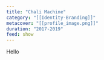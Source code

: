 ```yaml
---
title: "Chali Machine"
category: "[[Identity-Branding]]"
metacover: "[[profile_image.png]]"
duration: "2017-2019"
feed: show
---
```


Hello

